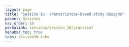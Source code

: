 ```yaml
---
layout: page
title: "Session 10: Transcriptome-based study designs"
parent: Sessions
nav_order: 10
permalink: sessions/session_10/practical
menubar_toc: true
tabs: session10_tabs
---
```

